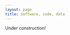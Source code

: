 ```yaml
---
layout: page
title: Software, code, data
---
```



Under construction!


<!--

software packages

code repositories

data repositories

-->


